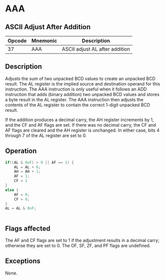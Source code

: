 # AAA
 
## ASCII Adjust After Addition
 
 
|Opcode|Mnemonic|Description|
|-|-|-|
|37|AAA|ASCII adjust AL after addition|
 
## Description
 
Adjusts the sum of two unpacked BCD values to create an unpacked BCD result. The AL register is the implied source and destination operand for this instruction. The AAA instruction is only useful when it follows an ADD instruction that adds (binary addition) two unpacked BCD values and stores a byte result in the AL register. The AAA instruction then adjusts the contents of the AL register to contain the correct 1-digit unpacked BCD result.
 
If the addition produces a decimal carry, the AH register increments by 1, and the CF and AF flags are set. If there was no decimal carry, the CF and AF flags are cleared and the AH register is unchanged. In either case, bits 4 through 7 of the AL register are set to 0.
 
 
## Operation
 
```c
if((AL & 0xF) > 9 || AF == 1) {
	AL = AL + 6;
	AH = AH + 1;
	AF = 1;
	CF = 1
}
else {
	AF = 0;
	CF = 0;
}
AL = AL & 0xF;
							
```
 
 
## Flags affected
 
The AF and CF flags are set to 1 if the adjustment results in a decimal carry; otherwise they are set to 0. The OF, SF, ZF, and PF flags are undefined.
							
 
 
## Exceptions
 
None.
